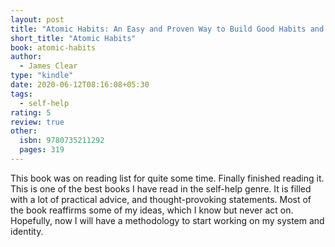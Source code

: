 ```yaml
---
layout: post
title: "Atomic Habits: An Easy and Proven Way to Build Good Habits and Break Bad Ones"
short_title: "Atomic Habits"
book: atomic-habits
author:
  - James Clear
type: "kindle"
date: 2020-06-12T08:16:08+05:30
tags:
  - self-help
rating: 5
review: true
other:
  isbn: 9780735211292
  pages: 319
---
```


This book was on reading list for quite some time. Finally finished reading it. This is one of the best books I have read in the self-help genre. It is filled with a lot of practical advice, and thought-provoking statements. Most of the book reaffirms some of my ideas, which I know but never act on. Hopefully, now I will have a methodology to start working on my system and identity.